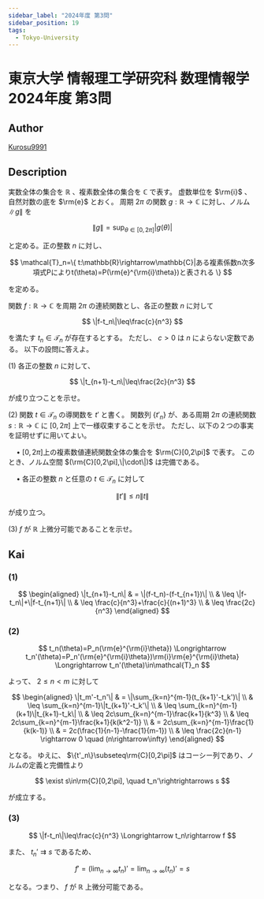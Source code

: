 ```yaml
---
sidebar_label: "2024年度 第3問"
sidebar_position: 19
tags:
  - Tokyo-University
---
```

# 東京大学 情報理工学研究科 数理情報学 2024年度 第3問

## **Author**
[Kurosu9991](https://github.com/Kurosu9991)

## **Description**
実数全体の集合を $\mathbb{R}$ 、複素数全体の集合を $\mathbb{C}$ で表す。
虚数単位を $\rm{i}$ 、自然対数の底を $\rm{e}$ とおく。
周期 $2\pi$ の関数 $g:\mathbb{R}\rightarrow\mathbb{C}$ に対し、ノルム $\|g\|$ を

$$
\|g\|=\sup_{\theta\in[0,2\pi]}|g(\theta)|
$$

と定める。正の整数 $n$ に対し、

$$
\mathcal{T}_n=\{ t:\mathbb{R}\rightarrow\mathbb{C}|ある複素係数n次多項式Pによりt(\theta)=P(\rm{e}^{\rm{i}\theta})と表される \}
$$

を定める。

関数 $f:\mathbb{R}\rightarrow\mathbb{C}$ を周期 $2\pi$ の連続関数とし、各正の整数 $n$ に対して

$$
\|f-t_n\|\leq\frac{c}{n^3}
$$

を満たす $t_n\in\mathcal{T}_n$ が存在するとする。
ただし、 $c>0$ は $n$ によらない定数である。
以下の設問に答えよ。

(1) 各正の整数 $n$ に対して、

$$
\|t_{n+1}-t_n\|\leq\frac{2c}{n^3}
$$

が成り立つことを示せ。

(2) 関数 $t\in\mathcal{T}_n$ の導関数を $t'$ と書く。
関数列 $\{t'_n\}$ が、ある周期 $2\pi$ の連続関数 $s:\mathbb{R}\rightarrow\mathbb{C}$ に $[0,2\pi]$ 上で一様収束することを示せ。
ただし、以下の２つの事実を証明せずに用いてよい。

$\quad\bullet$ $[0,2\pi]$上の複素数値連続関数全体の集合を $\rm{C}[0,2\pi]$ で表す。
このとき、ノルム空間 $(\rm{C}[0,2\pi],\|\cdot\|)$ は完備である。

$\quad\bullet$ 各正の整数 $n$ と任意の $t\in\mathcal{T}_n$ に対して

$$
\|t'\|\leq n\|t\|
$$

が成り立つ。

(3) $f$ が $\mathbb{R}$ 上微分可能であることを示せ。


## **Kai**
### (1)

$$
\begin{aligned}
  \|t_{n+1}-t_n\| & = \|(f-t_n)-(f-t_{n+1})\| \\
                  & \leq \|f-t_n\|+\|f-t_{n+1}\| \\ 
                  & \leq \frac{c}{n^3}+\frac{c}{(n+1)^3} \\
                  & \leq \frac{2c}{n^3}
\end{aligned}
$$

### (2)

$$
t_n(\theta)=P_n(\rm{e}^{\rm{i}\theta}) \Longrightarrow t_n'(\theta)=P_n'(\rm{e}^{\rm{i}\theta})\rm{i}\rm{e}^{\rm{i}\theta} \Longrightarrow t_n'(\theta)\in\mathcal{T}_n
$$

よって、 $2\leq n<m$ に対して

$$
\begin{aligned}
  \|t_m'-t_n'\| & = \|\sum_{k=n}^{m-1}(t_{k+1}'-t_k')\| \\
                & \leq \sum_{k=n}^{m-1}\|t_{k+1}'-t_k'\| \\
                & \leq \sum_{k=n}^{m-1}(k+1)\|t_{k+1}-t_k\| \\
                & \leq 2c\sum_{k=n}^{m-1}\frac{k+1}{k^3} \\
                & \leq 2c\sum_{k=n}^{m-1}\frac{k+1}{k(k^2-1)} \\
                & = 2c\sum_{k=n}^{m-1}\frac{1}{k(k-1)} \\
                & = 2c(\frac{1}{n-1}-\frac{1}{m-1}) \\
                & \leq \frac{2c}{n-1} \rightarrow 0 \quad (n\rightarrow\infty)
\end{aligned} 
$$

となる。
ゆえに、 $\{t'_n\}\subseteq\rm{C}[0,2\pi]$ はコーシー列であり、ノルムの定義と完備性より 

$$
\exist s\in\rm{C}[0,2\pi], \quad t_n'\rightrightarrows s
$$

が成立する。

### (3)

$$
\|f-t_n\|\leq\frac{c}{n^3} \Longrightarrow t_n\rightarrow f
$$

また、 $t_n'\rightrightarrows s$ であるため、

$$
f'=(\lim_{n\rightarrow\infty}t_n)'=\lim_{n\rightarrow\infty}(t_n)'=s
$$

となる。つまり、 $f$ が $\mathbb{R}$ 上微分可能である。
